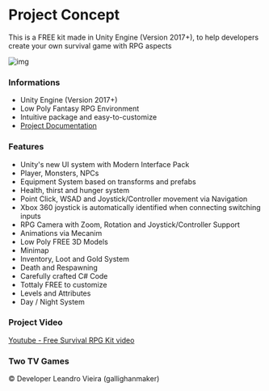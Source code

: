 # Project Concept #

This is a FREE kit made in Unity Engine (Version 2017+), to help developers create your own survival game with RPG aspects 

![img](https://i.imgur.com/ZyvBV9B.png)

### Informations ###

* Unity Engine (Version 2017+)
* Low Poly Fantasy RPG Environment
* Intuitive package and easy-to-customize
* [Project Documentation](https://paper.dropbox.com/doc/Free-Survival-RPG-Kit-jAB9aElWZ0h9ZR8FoTjJZ?_tk=share_copylink)

### Features ###

* Unity's new UI system with Modern Interface Pack
* Player, Monsters, NPCs
* Equipment System based on transforms and prefabs
* Health, thirst and hunger system
* Point Click, WSAD and Joystick/Controller movement via Navigation
* Xbox 360 joystick is automatically identified when connecting switching inputs
* RPG Camera with Zoom, Rotation and Joystick/Controller Support
* Animations via Mecanim
* Low Poly FREE 3D Models
* Minimap
* Inventory, Loot and Gold System
* Death and Respawning
* Carefully crafted C# Code
* Tottaly FREE to customize
* Levels and Attributes
* Day / Night System

### Project Video ###

[Youtube - Free Survival RPG Kit video](https://youtu.be/SZS5dWyoV3A)


### Two TV Games ###

:copyright: Developer Leandro Vieira (gallighanmaker)
